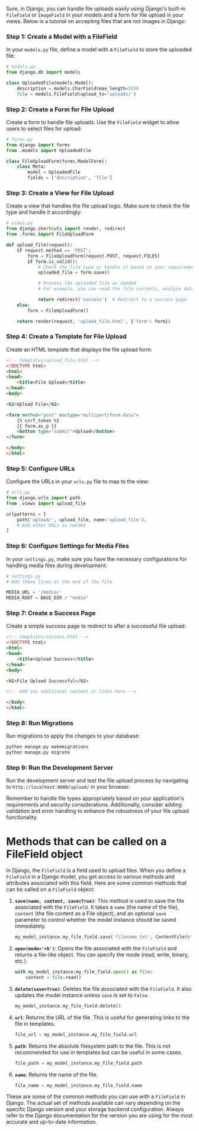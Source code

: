 Sure, in Django, you can handle file uploads easily using Django's built-in `FileField` or `ImageField` in your models and a form for file upload in your views. Below is a tutorial on accepting files that are not images in Django:

### Step 1: Create a Model with a FileField

In your `models.py` file, define a model with a `FileField` to store the uploaded file:

```python
# models.py
from django.db import models

class UploadedFile(models.Model):
    description = models.CharField(max_length=255)
    file = models.FileField(upload_to='uploads/')
```

### Step 2: Create a Form for File Upload

Create a form to handle file uploads. Use the `FileField` widget to allow users to select files for upload:

```python
# forms.py
from django import forms
from .models import UploadedFile

class FileUploadForm(forms.ModelForm):
    class Meta:
        model = UploadedFile
        fields = ['description', 'file']
```

### Step 3: Create a View for File Upload

Create a view that handles the file upload logic. Make sure to check the file type and handle it accordingly:

```python
# views.py
from django.shortcuts import render, redirect
from .forms import FileUploadForm

def upload_file(request):
    if request.method == 'POST':
        form = FileUploadForm(request.POST, request.FILES)
        if form.is_valid():
            # Check the file type or handle it based on your requirements
            uploaded_file = form.save()

            # Process the uploaded file as needed
            # For example, you can read the file contents, analyze data, etc.

            return redirect('success')  # Redirect to a success page
    else:
        form = FileUploadForm()

    return render(request, 'upload_file.html', {'form': form})
```

### Step 4: Create a Template for File Upload

Create an HTML template that displays the file upload form:

```html
<!-- templates/upload_file.html -->
<!DOCTYPE html>
<html>
<head>
    <title>File Upload</title>
</head>
<body>

<h2>Upload File</h2>

<form method="post" enctype="multipart/form-data">
    {% csrf_token %}
    {{ form.as_p }}
    <button type="submit">Upload</button>
</form>

</body>
</html>
```

### Step 5: Configure URLs

Configure the URLs in your `urls.py` file to map to the view:

```python
# urls.py
from django.urls import path
from .views import upload_file

urlpatterns = [
    path('upload/', upload_file, name='upload_file'),
    # Add other URLs as needed
]
```

### Step 6: Configure Settings for Media Files

In your `settings.py`, make sure you have the necessary configurations for handling media files during development:

```python
# settings.py
# Add these lines at the end of the file

MEDIA_URL = '/media/'
MEDIA_ROOT = BASE_DIR / "media"
```

### Step 7: Create a Success Page

Create a simple success page to redirect to after a successful file upload:

```html
<!-- templates/success.html -->
<!DOCTYPE html>
<html>
<head>
    <title>Upload Success</title>
</head>
<body>

<h2>File Upload Successful</h2>

<!-- Add any additional content or links here -->

</body>
</html>
```

### Step 8: Run Migrations

Run migrations to apply the changes to your database:

```bash
python manage.py makemigrations
python manage.py migrate
```

### Step 9: Run the Development Server

Run the development server and test the file upload process by navigating to `http://localhost:8000/upload/` in your browser.

Remember to handle file types appropriately based on your application's requirements and security considerations. Additionally, consider adding validation and error handling to enhance the robustness of your file upload functionality.

# Methods that can be called on a FileField object

In Django, the `FileField` is a field used to upload files. When you define a `FileField` in a Django model, you get access to various methods and attributes associated with this field. Here are some common methods that can be called on a `FileField` object:

1. **`save(name, content, save=True)`**: This method is used to save the file associated with the `FileField`. It takes a `name` (the name of the file), `content` (the file content as a File object), and an optional `save` parameter to control whether the model instance should be saved immediately.

   ```python
   my_model_instance.my_file_field.save('filename.txt', ContentFile(b'file content'), save=True)
   ```

2. **`open(mode='rb')`**: Opens the file associated with the `FileField` and returns a file-like object. You can specify the mode (read, write, binary, etc.).

   ```python
   with my_model_instance.my_file_field.open() as file:
       content = file.read()
   ```

3. **`delete(save=True)`**: Deletes the file associated with the `FileField`. It also updates the model instance unless `save` is set to `False`.

   ```python
   my_model_instance.my_file_field.delete()
   ```

4. **`url`**: Returns the URL of the file. This is useful for generating links to the file in templates.

   ```python
   file_url = my_model_instance.my_file_field.url
   ```

5. **`path`**: Returns the absolute filesystem path to the file. This is not recommended for use in templates but can be useful in some cases.

   ```python
   file_path = my_model_instance.my_file_field.path
   ```

6. **`name`**: Returns the name of the file.

   ```python
   file_name = my_model_instance.my_file_field.name
   ```

These are some of the common methods you can use with a `FileField` in Django. The actual set of methods available can vary depending on the specific Django version and your storage backend configuration. Always refer to the Django documentation for the version you are using for the most accurate and up-to-date information.
